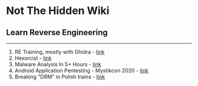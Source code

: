 # Not The Hidden Wiki

## Learn Reverse Engineering
-----

1. RE Training, mostly with Ghidra - [link](https://www.youtube.com/c/AGDCServices)
2. Hexorcist - [link](https://www.youtube.com/channel/UCM4kcRgLNEy-MZUoX8uuh9w)
3. Malware Analysis In 5+ Hours - [link](https://www.youtube.com/watch?v=qA0YcYMRWyI)
4. Android Application Pentesting - Mystikcon 2020 - [link](https://www.youtube.com/watch?v=NrxTBcjAL8A)
5. Breaking "DRM" in Polish trains - [link](https://media.ccc.de/v/37c3-12142-breaking_drm_in_polish_trains#t=1867)